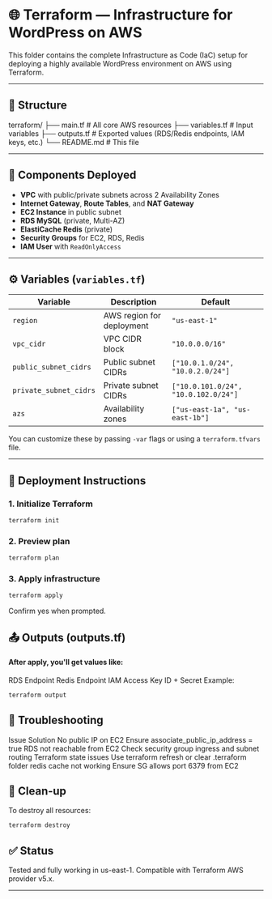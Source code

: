 # 🌐 Terraform — Infrastructure for WordPress on AWS

This folder contains the complete Infrastructure as Code (IaC) setup for deploying a highly available WordPress environment on AWS using Terraform.

---

## 📁 Structure

terraform/
├── main.tf # All core AWS resources
├── variables.tf # Input variables
├── outputs.tf # Exported values (RDS/Redis endpoints, IAM keys, etc.)
└── README.md # This file


---

## 🧩 Components Deployed

- **VPC** with public/private subnets across 2 Availability Zones
- **Internet Gateway**, **Route Tables**, and **NAT Gateway**
- **EC2 Instance** in public subnet
- **RDS MySQL** (private, Multi-AZ)
- **ElastiCache Redis** (private)
- **Security Groups** for EC2, RDS, Redis
- **IAM User** with `ReadOnlyAccess`

---

## ⚙️ Variables (`variables.tf`)

| Variable               | Description                          | Default                          |
|------------------------|--------------------------------------|----------------------------------|
| `region`               | AWS region for deployment            | `"us-east-1"`                    |
| `vpc_cidr`             | VPC CIDR block                       | `"10.0.0.0/16"`                  |
| `public_subnet_cidrs`  | Public subnet CIDRs                  | `["10.0.1.0/24", "10.0.2.0/24"]` |
| `private_subnet_cidrs` | Private subnet CIDRs                 | `["10.0.101.0/24", "10.0.102.0/24"]` |
| `azs`                  | Availability zones                   | `["us-east-1a", "us-east-1b"]`   |

You can customize these by passing `-var` flags or using a `terraform.tfvars` file.

---

## 🚀 Deployment Instructions

### 1. Initialize Terraform

```bash
terraform init
```
### 2. Preview plan
```bash
terraform plan
```
### 3. Apply infrastructure
```bash
terraform apply
```
Confirm yes when prompted.

## 📤 Outputs (outputs.tf)

#### After apply, you'll get values like:

RDS Endpoint
Redis Endpoint
IAM Access Key ID + Secret
Example:
```bash
terraform output
```
## 🧪 Troubleshooting

Issue	Solution
No public IP on EC2	Ensure associate_public_ip_address = true
RDS not reachable from EC2	Check security group ingress and subnet routing
Terraform state issues	Use terraform refresh or clear .terraform folder
redis cache not working	Ensure SG allows port 6379 from EC2
## 🧼 Clean-up

To destroy all resources:
```bash
terraform destroy
```
## ✅ Status

Tested and fully working in us-east-1.
Compatible with Terraform AWS provider v5.x.


---
